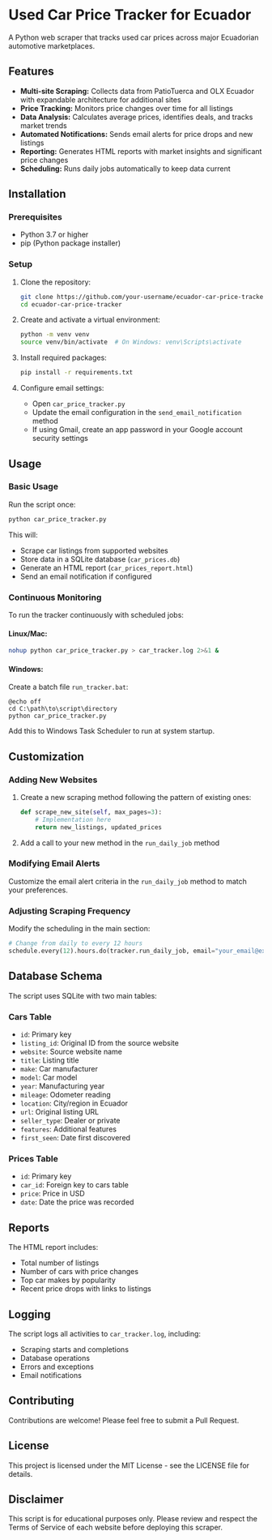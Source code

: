 # Used Car Price Tracker for Ecuador

A Python web scraper that tracks used car prices across major Ecuadorian automotive marketplaces.

## Features

- **Multi-site Scraping:** Collects data from PatioTuerca and OLX Ecuador with expandable architecture for additional sites
- **Price Tracking:** Monitors price changes over time for all listings
- **Data Analysis:** Calculates average prices, identifies deals, and tracks market trends
- **Automated Notifications:** Sends email alerts for price drops and new listings
- **Reporting:** Generates HTML reports with market insights and significant price changes
- **Scheduling:** Runs daily jobs automatically to keep data current

## Installation

### Prerequisites

- Python 3.7 or higher
- pip (Python package installer)

### Setup

1. Clone the repository:
   ```bash
   git clone https://github.com/your-username/ecuador-car-price-tracker.git
   cd ecuador-car-price-tracker
   ```

2. Create and activate a virtual environment:
   ```bash
   python -m venv venv
   source venv/bin/activate  # On Windows: venv\Scripts\activate
   ```

3. Install required packages:
   ```bash
   pip install -r requirements.txt
   ```

4. Configure email settings:
   - Open `car_price_tracker.py`
   - Update the email configuration in the `send_email_notification` method
   - If using Gmail, create an app password in your Google account security settings

## Usage

### Basic Usage

Run the script once:

```bash
python car_price_tracker.py
```

This will:
- Scrape car listings from supported websites
- Store data in a SQLite database (`car_prices.db`)
- Generate an HTML report (`car_prices_report.html`)
- Send an email notification if configured

### Continuous Monitoring

To run the tracker continuously with scheduled jobs:

#### Linux/Mac:
```bash
nohup python car_price_tracker.py > car_tracker.log 2>&1 &
```

#### Windows:
Create a batch file `run_tracker.bat`:
```batch
@echo off
cd C:\path\to\script\directory
python car_price_tracker.py
```
Add this to Windows Task Scheduler to run at system startup.

## Customization

### Adding New Websites

1. Create a new scraping method following the pattern of existing ones:
   ```python
   def scrape_new_site(self, max_pages=3):
       # Implementation here
       return new_listings, updated_prices
   ```

2. Add a call to your new method in the `run_daily_job` method

### Modifying Email Alerts

Customize the email alert criteria in the `run_daily_job` method to match your preferences.

### Adjusting Scraping Frequency

Modify the scheduling in the main section:
```python
# Change from daily to every 12 hours
schedule.every(12).hours.do(tracker.run_daily_job, email="your_email@example.com")
```

## Database Schema

The script uses SQLite with two main tables:

### Cars Table
- `id`: Primary key
- `listing_id`: Original ID from the source website
- `website`: Source website name
- `title`: Listing title
- `make`: Car manufacturer
- `model`: Car model
- `year`: Manufacturing year
- `mileage`: Odometer reading
- `location`: City/region in Ecuador
- `url`: Original listing URL
- `seller_type`: Dealer or private
- `features`: Additional features
- `first_seen`: Date first discovered

### Prices Table
- `id`: Primary key
- `car_id`: Foreign key to cars table
- `price`: Price in USD
- `date`: Date the price was recorded

## Reports

The HTML report includes:
- Total number of listings
- Number of cars with price changes
- Top car makes by popularity
- Recent price drops with links to listings

## Logging

The script logs all activities to `car_tracker.log`, including:
- Scraping starts and completions
- Database operations
- Errors and exceptions
- Email notifications

## Contributing

Contributions are welcome! Please feel free to submit a Pull Request.

## License

This project is licensed under the MIT License - see the LICENSE file for details.

## Disclaimer

This script is for educational purposes only. Please review and respect the Terms of Service of each website before deploying this scraper.